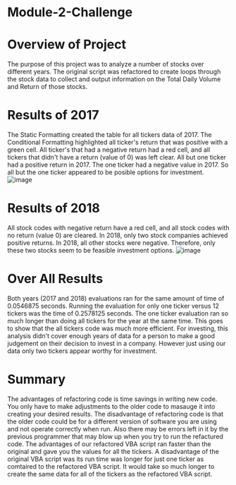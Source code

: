 # Module-2-Challenge
# Overview of Project
The purpose of this project was to analyze a number of stocks over different years. The original script was refactored to create loops through the stock data to collect and output information on the Total Daily Volume and Return of those stocks.
# Results of 2017
The Static Formatting created the table for all tickers data of 2017. The Conditional Formatting highlighted all ticker's return that was positive with a green cell. All ticker's that had a negative return had a red cell, and all tickers that didn't have a return (value of 0) was left clear. All but one ticker had a positive return in 2017. The one ticker had a negative value in 2017. So all but the one ticker appeared to be posible options for investment.
![image](https://user-images.githubusercontent.com/108849308/179129287-92126164-de44-4dc2-915b-3a3006076fec.png)
# Results of 2018
All stock codes with negative return have a red cell, and all stock codes with no return (value 0) are cleared. In 2018, only two stock companies achieved positive returns. In 2018, all other stocks were negative. Therefore, only these two stocks seem to be feasible investment options.
![image](https://user-images.githubusercontent.com/108849308/179129333-496c0749-316a-4fb7-8884-a1fbe3b7eeb3.png)
# Over All Results
Both years (2017 and 2018) evaluations ran for the same amount of time of 0.0546875 seconds. Running the evaluation for only one ticker versus 12 tickers was the time of 0.2578125 seconds. The one ticker evaluation ran so much longer than doing all tickers for the year at the same time. This goes to show that the all tickers code was much more efficient. For investing, this analysis didn't cover enough years of data for a person to make a good judgement on their decision to invest in a company. However just using our data only two tickers appear worthy for investment.
# Summary
The advantages of refactoring code is time savings in writing new code. You only have to make adjustments to the older code to masauge it into creating your desired results. The disadvantage of refactoring code is that the older code could be for a different version of software you are using and not operate correctly when run. Also there may be errors left in it by the previous programmer that may blow up when you try to run the refactured code. The advantages of our refactored VBA script ran faster than the original and gave you the values for all the tickers. A disadvantage of the original VBA script was its run time was longer for just one ticker as comtaired to the refactored VBA script. It would take so much longer to create the same data for all of the tickers as the refactored VBA script.
